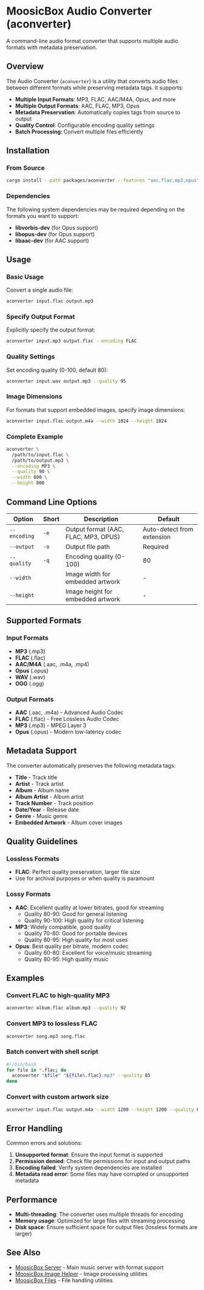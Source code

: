 # MoosicBox Audio Converter (aconverter)

A command-line audio format converter that supports multiple audio formats with metadata preservation.

## Overview

The Audio Converter (`aconverter`) is a utility that converts audio files between different formats while preserving metadata tags. It supports:

- **Multiple Input Formats**: MP3, FLAC, AAC/M4A, Opus, and more
- **Multiple Output Formats**: AAC, FLAC, MP3, Opus
- **Metadata Preservation**: Automatically copies tags from source to output
- **Quality Control**: Configurable encoding quality settings
- **Batch Processing**: Convert multiple files efficiently

## Installation

### From Source

```bash
cargo install --path packages/aconverter --features "aac,flac,mp3,opus"
```

### Dependencies

The following system dependencies may be required depending on the formats you want to support:

- **libvorbis-dev** (for Opus support)
- **libopus-dev** (for Opus support)
- **libaac-dev** (for AAC support)

## Usage

### Basic Usage

Convert a single audio file:
```bash
aconverter input.flac output.mp3
```

### Specify Output Format

Explicitly specify the output format:
```bash
aconverter input.mp3 output.flac --encoding FLAC
```

### Quality Settings

Set encoding quality (0-100, default 80):
```bash
aconverter input.wav output.mp3 --quality 95
```

### Image Dimensions

For formats that support embedded images, specify image dimensions:
```bash
aconverter input.flac output.m4a --width 1024 --height 1024
```

### Complete Example

```bash
aconverter \
  /path/to/input.flac \
  /path/to/output.mp3 \
  --encoding MP3 \
  --quality 90 \
  --width 800 \
  --height 800
```

## Command Line Options

| Option | Short | Description | Default |
|--------|-------|-------------|---------|
| `--encoding` | `-e` | Output format (AAC, FLAC, MP3, OPUS) | Auto-detect from extension |
| `--output` | `-o` | Output file path | Required |
| `--quality` | `-q` | Encoding quality (0-100) | 80 |
| `--width` | | Image width for embedded artwork | - |
| `--height` | | Image height for embedded artwork | - |

## Supported Formats

### Input Formats
- **MP3** (.mp3)
- **FLAC** (.flac)
- **AAC/M4A** (.aac, .m4a, .mp4)
- **Opus** (.opus)
- **WAV** (.wav)
- **OGG** (.ogg)

### Output Formats
- **AAC** (.aac, .m4a) - Advanced Audio Codec
- **FLAC** (.flac) - Free Lossless Audio Codec
- **MP3** (.mp3) - MPEG Layer 3
- **Opus** (.opus) - Modern low-latency codec

## Metadata Support

The converter automatically preserves the following metadata tags:

- **Title** - Track title
- **Artist** - Track artist
- **Album** - Album name
- **Album Artist** - Album artist
- **Track Number** - Track position
- **Date/Year** - Release date
- **Genre** - Music genre
- **Embedded Artwork** - Album cover images

## Quality Guidelines

### Lossless Formats
- **FLAC**: Perfect quality preservation, larger file size
- Use for archival purposes or when quality is paramount

### Lossy Formats
- **AAC**: Excellent quality at lower bitrates, good for streaming
  - Quality 80-90: Good for general listening
  - Quality 90-100: High quality for critical listening
- **MP3**: Widely compatible, good quality
  - Quality 70-80: Good for portable devices
  - Quality 80-95: High quality for most uses
- **Opus**: Best quality per bitrate, modern codec
  - Quality 60-80: Excellent for voice/music streaming
  - Quality 80-95: High quality music

## Examples

### Convert FLAC to high-quality MP3
```bash
aconverter album.flac album.mp3 --quality 92
```

### Convert MP3 to lossless FLAC
```bash
aconverter song.mp3 song.flac
```

### Batch convert with shell script
```bash
#!/bin/bash
for file in *.flac; do
  aconverter "$file" "${file%.flac}.mp3" --quality 85
done
```

### Convert with custom artwork size
```bash
aconverter input.flac output.m4a --width 1200 --height 1200 --quality 85
```

## Error Handling

Common errors and solutions:

1. **Unsupported format**: Ensure the input format is supported
2. **Permission denied**: Check file permissions for input and output paths
3. **Encoding failed**: Verify system dependencies are installed
4. **Metadata read error**: Some files may have corrupted or unsupported metadata

## Performance

- **Multi-threading**: The converter uses multiple threads for encoding
- **Memory usage**: Optimized for large files with streaming processing
- **Disk space**: Ensure sufficient space for output files (lossless formats are larger)

## See Also

- [MoosicBox Server](../server/README.md) - Main music server with format support
- [MoosicBox Image Helper](../image/README.md) - Image processing utilities
- [MoosicBox Files](../files/README.md) - File handling utilities
